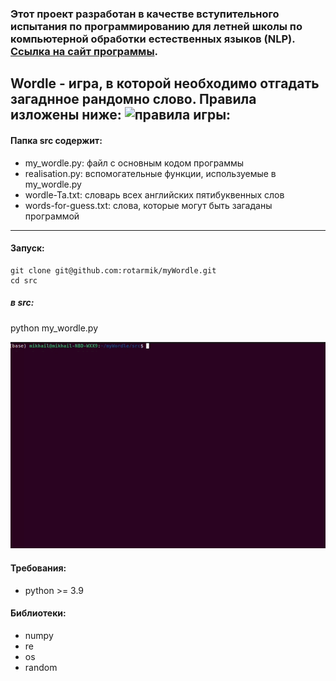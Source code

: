 ### Этот проект разработан в качестве вступительного испытания по программированию для летней школы по компьютерной обработки естественных языков (NLP). [Ссылка на сайт программы]([https://pubs.opengroup.org/onlinepubs/9699919799.2018edition/](https://letnyayashkola.org/nlp/)).
Wordle - игра, в которой необходимо отгадать загаднное рандомно слово. Правила изложены ниже:
![правила игры:]([https://github.com/rotarmik/myWordle/blob/main/assets/wordle.gif](https://github.com/rotarmik/myWordle/blob/main/assets/wordle_rules.PNG))
---

#### Папка src содержит:
- my_wordle.py: файл с основным кодом программы
- realisation.py: вспомогательные функции, используемые в my_wordle.py
- wordle-Ta.txt: словарь всех английских пятибуквенных слов
- words-for-guess.txt: слова, которые могут быть загаданы программой
---
#### Запуск:
```
git clone git@github.com:rotarmik/myWordle.git
cd src
```
 ##### в src:
 python my_wordle.py

![Запуск игры](https://github.com/rotarmik/myWordle/blob/main/assets/wordle.gif)

#### Требования:
- python >= 3.9
#### Библиотеки:
- numpy
- re
- os
- random
